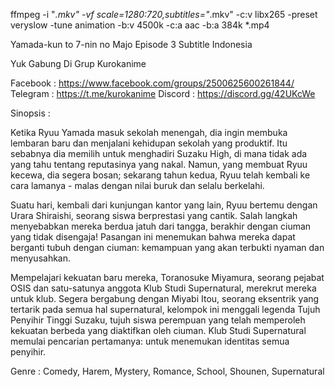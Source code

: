 ffmpeg -i "*.mkv" -vf scale=1280:720,subtitles="*.mkv" -c:v libx265 -preset veryslow -tune animation -b:v 4500k -c:a aac -b:a 384k *.mp4


Yamada-kun to 7-nin no Majo Episode 3 Subtitle Indonesia

Yuk Gabung Di Grup Kurokanime

Facebook : https://www.facebook.com/groups/2500625600261844/
Telegram : https://t.me/kurokanime
Discord : https://discord.gg/42UKcWe

Sinopsis :

Ketika Ryuu Yamada masuk sekolah menengah, dia ingin membuka lembaran baru dan menjalani kehidupan sekolah yang produktif. Itu sebabnya dia memilih untuk menghadiri Suzaku High, di mana tidak ada yang tahu tentang reputasinya yang nakal. Namun, yang membuat Ryuu kecewa, dia segera bosan; sekarang tahun kedua, Ryuu telah kembali ke cara lamanya - malas dengan nilai buruk dan selalu berkelahi.

Suatu hari, kembali dari kunjungan kantor yang lain, Ryuu bertemu dengan Urara Shiraishi, seorang siswa berprestasi yang cantik. Salah langkah menyebabkan mereka berdua jatuh dari tangga, berakhir dengan ciuman yang tidak disengaja! Pasangan ini menemukan bahwa mereka dapat berganti tubuh dengan ciuman: kemampuan yang akan terbukti nyaman dan menyusahkan.

Mempelajari kekuatan baru mereka, Toranosuke Miyamura, seorang pejabat OSIS dan satu-satunya anggota Klub Studi Supernatural, merekrut mereka untuk klub. Segera bergabung dengan Miyabi Itou, seorang eksentrik yang tertarik pada semua hal supernatural, kelompok ini menggali legenda Tujuh Penyihir Tinggi Suzaku, tujuh siswa perempuan yang telah memperoleh kekuatan berbeda yang diaktifkan oleh ciuman. Klub Studi Supernatural memulai pencarian pertamanya: untuk menemukan identitas semua penyihir.

Genre : Comedy, Harem, Mystery, Romance, School, Shounen, Supernatural
